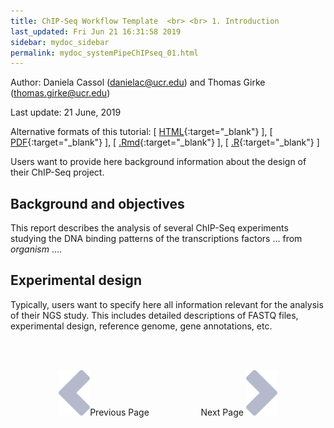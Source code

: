 ```yaml
---
title: ChIP-Seq Workflow Template  <br> <br> 1. Introduction
last_updated: Fri Jun 21 16:31:58 2019
sidebar: mydoc_sidebar
permalink: mydoc_systemPipeChIPseq_01.html
---
```

Author: Daniela Cassol (danielac@ucr.edu) and Thomas Girke (thomas.girke@ucr.edu)

Last update: 21 June, 2019 

Alternative formats of this tutorial:
[ [HTML](http://girke.bioinformatics.ucr.edu/systemPipeR/pages/mydoc/systemPipeChIPseq.html){:target="_blank"} ],
[ [PDF](http://girke.bioinformatics.ucr.edu/systemPipeR/pages/mydoc/systemPipeChIPseq.pdf){:target="_blank"} ],
[ [.Rmd](https://raw.githubusercontent.com/tgirke/systemPipeR/gh-pages/_vignettes/12_ChIPseqWorkflow/systemPipeChIPseq.Rmd){:target="_blank"} ],
[ [.R](https://raw.githubusercontent.com/tgirke/systemPipeR/gh-pages/_vignettes/12_ChIPseqWorkflow/systemPipeChIPseq.R){:target="_blank"} ]


Users want to provide here background information about the design of their ChIP-Seq project.

## Background and objectives

This report describes the analysis of several ChIP-Seq experiments
studying the DNA binding patterns of the transcriptions factors ... from *organism* ....

## Experimental design

Typically, users want to specify here all information relevant for the
analysis of their NGS study. This includes detailed descriptions of
FASTQ files, experimental design, reference genome, gene annotations,
etc.

<br><br><center><a href="mydoc_systemPipeChIPseq_01.html"><img src="images/left_arrow.png" alt="Previous page."></a>Previous Page &nbsp; &nbsp; &nbsp; &nbsp; &nbsp; &nbsp; &nbsp; &nbsp; &nbsp; &nbsp; Next Page
<a href="mydoc_systemPipeChIPseq_02.html"><img src="images/right_arrow.png" alt="Next page."></a></center>
